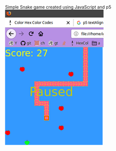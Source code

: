 Simple Snake game created using JavaScript and p5
![Alt text](screenshot.png?raw=true "Screenshot")
